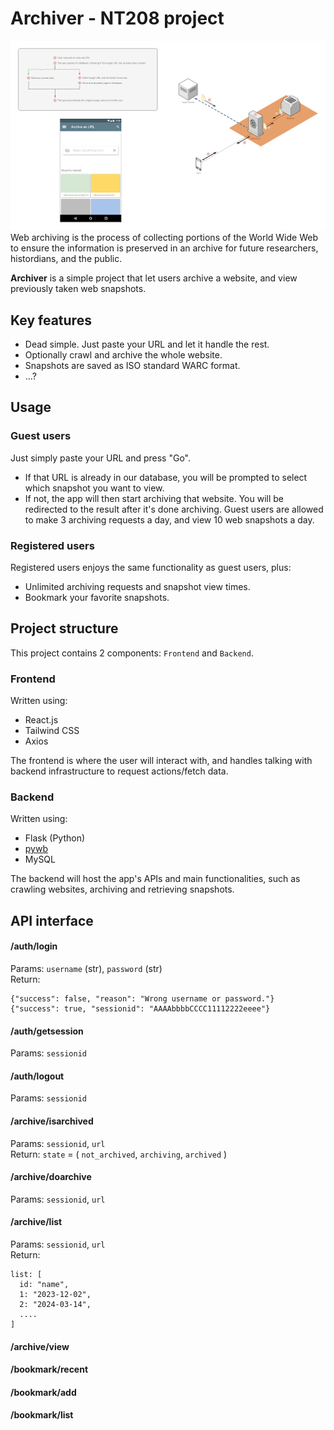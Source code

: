 # Archiver - NT208 project
![alt text](unnamed.png)
Web archiving is the process of collecting portions of the World Wide Web to ensure the information is preserved in an archive for future researchers, histordians, and the public.

**Archiver** is a simple project that let users archive a website, and view previously taken web snapshots.

## Key features
- Dead simple. Just paste your URL and let it handle the rest.
- Optionally crawl and archive the whole website.
- Snapshots are saved as ISO standard WARC format.
- ...?

## Usage
### Guest users
Just simply paste your URL and press "Go".
- If that URL is already in our database, you will be prompted to select which snapshot you want to view.
- If not, the app will then start archiving that website. You will be redirected to the result after it's done archiving.
Guest users are allowed to make 3 archiving requests a day, and view 10 web snapshots a day.

### Registered users
Registered users enjoys the same functionality as guest users, plus:
- Unlimited archiving requests and snapshot view times.
- Bookmark your favorite snapshots.

## Project structure
This project contains 2 components: `Frontend` and `Backend`.
### Frontend
Written using:
- React.js
- Tailwind CSS
- Axios

The frontend is where the user will interact with, and handles talking with backend infrastructure to request actions/fetch data.

### Backend
Written using:
- Flask (Python)
- [pywb](https://github.com/webrecorder/pywb)
- MySQL

The backend will host the app's APIs and main functionalities, such as crawling websites, archiving and retrieving snapshots.

## API interface
#### /auth/login
Params: `username` (str), `password` (str)  
Return:
```
{"success": false, "reason": "Wrong username or password."}
{"success": true, "sessionid": "AAAAbbbbCCCC11112222eeee"}
```

#### /auth/getsession
Params: `sessionid`

#### /auth/logout
Params: `sessionid`

#### /archive/isarchived
Params: `sessionid`, `url`  
Return: `state` = ( `not_archived`, `archiving`, `archived` )

#### /archive/doarchive
Params: `sessionid`, `url`  

#### /archive/list
Params: `sessionid`, `url`  
Return:
```
list: [  
  id: "name",
  1: "2023-12-02",  
  2: "2024-03-14",  
  ....  
]
```

#### /archive/view

#### /bookmark/recent

#### /bookmark/add

#### /bookmark/list




